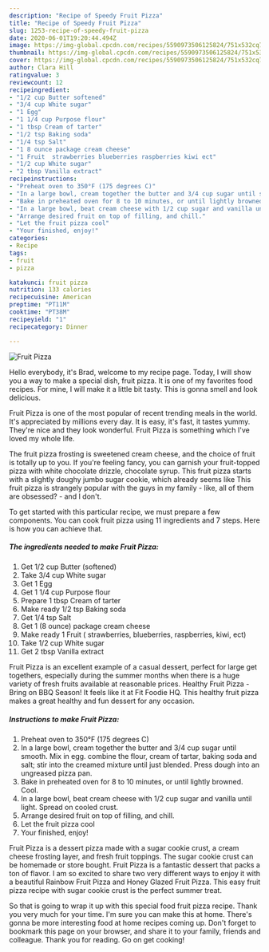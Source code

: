 ```yaml
---
description: "Recipe of Speedy Fruit Pizza"
title: "Recipe of Speedy Fruit Pizza"
slug: 1253-recipe-of-speedy-fruit-pizza
date: 2020-06-01T19:20:44.494Z
image: https://img-global.cpcdn.com/recipes/5590973506125824/751x532cq70/fruit-pizza-recipe-main-photo.jpg
thumbnail: https://img-global.cpcdn.com/recipes/5590973506125824/751x532cq70/fruit-pizza-recipe-main-photo.jpg
cover: https://img-global.cpcdn.com/recipes/5590973506125824/751x532cq70/fruit-pizza-recipe-main-photo.jpg
author: Clara Hill
ratingvalue: 3
reviewcount: 12
recipeingredient:
- "1/2 cup Butter softened"
- "3/4 cup White sugar"
- "1 Egg"
- "1 1/4 cup Purpose flour"
- "1 tbsp Cream of tarter"
- "1/2 tsp Baking soda"
- "1/4 tsp Salt"
- "1 8 ounce package cream cheese"
- "1 Fruit  strawberries blueberries raspberries kiwi ect"
- "1/2 cup White sugar"
- "2 tbsp Vanilla extract"
recipeinstructions:
- "Preheat oven to 350°F (175 degrees C)"
- "In a large bowl, cream together the butter and 3/4 cup sugar until smooth. Mix in egg. combine the flour, cream of tartar, baking soda and salt; stir into the creamed mixture until just blended. Press dough into an ungreased pizza pan."
- "Bake in preheated oven for 8 to 10 minutes, or until lightly browned. Cool."
- "In a large bowl, beat cream cheese with 1/2 cup sugar and vanilla until light. Spread on cooled crust."
- "Arrange desired fruit on top of filling, and chill."
- "Let the fruit pizza cool"
- "Your finished, enjoy!"
categories:
- Recipe
tags:
- fruit
- pizza

katakunci: fruit pizza 
nutrition: 133 calories
recipecuisine: American
preptime: "PT11M"
cooktime: "PT38M"
recipeyield: "1"
recipecategory: Dinner

---
```



![Fruit Pizza](https://img-global.cpcdn.com/recipes/5590973506125824/751x532cq70/fruit-pizza-recipe-main-photo.jpg)

Hello everybody, it's Brad, welcome to my recipe page. Today, I will show you a way to make a special dish, fruit pizza. It is one of my favorites food recipes. For mine, I will make it a little bit tasty. This is gonna smell and look delicious.

Fruit Pizza is one of the most popular of recent trending meals in the world. It's appreciated by millions every day. It is easy, it's fast, it tastes yummy. They're nice and they look wonderful. Fruit Pizza is something which I've loved my whole life.

The fruit pizza frosting is sweetened cream cheese, and the choice of fruit is totally up to you. If you&#39;re feeling fancy, you can garnish your fruit-topped pizza with white chocolate drizzle, chocolate syrup. This fruit pizza starts with a slightly doughy jumbo sugar cookie, which already seems like This fruit pizza is strangely popular with the guys in my family - like, all of them are obsessed? - and I don&#39;t.


To get started with this particular recipe, we must prepare a few components. You can cook fruit pizza using 11 ingredients and 7 steps. Here is how you can achieve that.

<!--inarticleads1-->

##### The ingredients needed to make Fruit Pizza:

1. Get 1/2 cup Butter (softened)
1. Take 3/4 cup White sugar
1. Get 1 Egg
1. Get 1 1/4 cup Purpose flour
1. Prepare 1 tbsp Cream of tarter
1. Make ready 1/2 tsp Baking soda
1. Get 1/4 tsp Salt
1. Get 1 (8 ounce) package cream cheese
1. Make ready 1 Fruit ( strawberries, blueberries, raspberries, kiwi, ect)
1. Take 1/2 cup White sugar
1. Get 2 tbsp Vanilla extract


Fruit Pizza is an excellent example of a casual dessert, perfect for large get togethers, especially during the summer months when there is a huge variety of fresh fruits available at reasonable prices. Healthy Fruit Pizza - Bring on BBQ Season! It feels like it at Fit Foodie HQ. This healthy fruit pizza makes a great healthy and fun dessert for any occasion. 

<!--inarticleads2-->

##### Instructions to make Fruit Pizza:

1. Preheat oven to 350°F (175 degrees C)
1. In a large bowl, cream together the butter and 3/4 cup sugar until smooth. Mix in egg. combine the flour, cream of tartar, baking soda and salt; stir into the creamed mixture until just blended. Press dough into an ungreased pizza pan.
1. Bake in preheated oven for 8 to 10 minutes, or until lightly browned. Cool.
1. In a large bowl, beat cream cheese with 1/2 cup sugar and vanilla until light. Spread on cooled crust.
1. Arrange desired fruit on top of filling, and chill.
1. Let the fruit pizza cool
1. Your finished, enjoy!


Fruit Pizza is a dessert pizza made with a sugar cookie crust, a cream cheese frosting layer, and fresh fruit toppings. The sugar cookie crust can be homemade or store bought. Fruit Pizza is a fantastic dessert that packs a ton of flavor. I am so excited to share two very different ways to enjoy it with a beautiful Rainbow Fruit Pizza and Honey Glazed Fruit Pizza. This easy fruit pizza recipe with sugar cookie crust is the perfect summer treat. 

So that is going to wrap it up with this special food fruit pizza recipe. Thank you very much for your time. I'm sure you can make this at home. There's gonna be more interesting food at home recipes coming up. Don't forget to bookmark this page on your browser, and share it to your family, friends and colleague. Thank you for reading. Go on get cooking!

